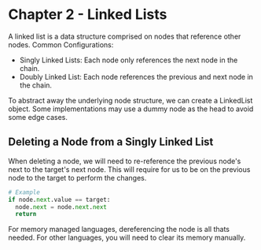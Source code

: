 # Chapter 2 - Linked Lists
A linked list is a data structure comprised on nodes that reference other nodes.
Common Configurations:
- Singly Linked Lists: Each node only references the next node in the chain.
- Doubly Linked List: Each node references the previous and next node in the chain.

To abstract away the underlying node structure, we can create a LinkedList object.
Some implementations may use a dummy node as the head to avoid some edge cases.

## Deleting a Node from a Singly Linked List
When deleting a node, we will need to re-reference the previous node's next to the target's next node.
This will require for us to be on the previous node to the target to perform the changes.
```python
# Example
if node.next.value == target:
  node.next = node.next.next
  return
```

For memory managed languages, dereferencing the node is all thats needed.
For other languages, you will need to clear its memory manually.